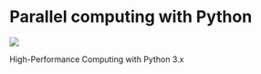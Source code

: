 # Parallel computing with Python 

[![](https://img.shields.io/badge/python-3.6%20%7C%203.7%20%7C%203.8-blue)](https://www.python.org/)


High-Performance Computing with Python 3.x
